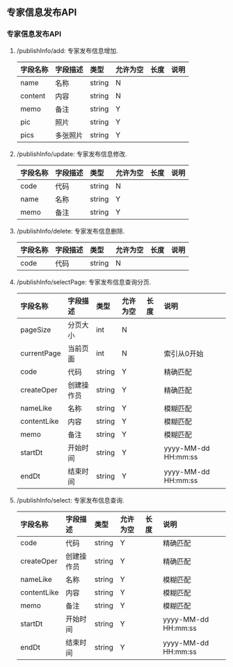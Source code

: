 ## 专家信息发布API

### <span id="publishInfo">专家信息发布API</span>
1. /publishInfo/add: 专家发布信息增加.

    | 字段名称 | 字段描述 | 类型 | 允许为空 | 长度 | 说明 |
    | :--- | :--- | :--- | :--- | :--- | :--- |
    | name | 名称 | string | N |  |  |
    | content | 内容 | string | N |  |  |
    | memo | 备注 | string | Y |  |  |
    | pic |照片 | string | Y |  |  |
    | pics |多张照片 | string | Y |  |  |
1. /publishInfo/update: 专家发布信息修改.

    | 字段名称 | 字段描述 | 类型 | 允许为空 | 长度 | 说明 |
    | :--- | :--- | :--- | :--- | :--- | :--- |
    | code | 代码 | string | N |  |  |
    | name | 名称 | string | Y |  |  |
    | memo | 备注 | string | Y |  |  |
1. /publishInfo/delete: 专家发布信息删除.

    | 字段名称 | 字段描述 | 类型 | 允许为空 | 长度 | 说明 |
    | :--- | :--- | :--- | :--- | :--- | :--- |
    | code | 代码 | string | N |  |  |
1. /publishInfo/selectPage: 专家发布信息查询分页.

    | 字段名称 | 字段描述 | 类型 | 允许为空 | 长度 | 说明 |
    | :--- | :--- | :--- | :--- | :--- | :--- |
    | pageSize | 分页大小 | int | N |  |  |
    | currentPage | 当前页面 | int | N |  |索引从0开始  |
    | code | 代码 | string | Y |  |精确匹配  |
    | createOper | 创建操作员 | string | Y |  |精确匹配  |
    | nameLike | 名称 | string | Y |  |模糊匹配  |
    | contentLike | 内容 | string | Y |  |模糊匹配  |
    | memo | 备注 | string | Y |  |模糊匹配  |
    | startDt | 开始时间 | string | Y |  |yyyy-MM-dd HH:mm:ss  |
    | endDt | 结束时间 | string | Y |  |yyyy-MM-dd HH:mm:ss  |
1. /publishInfo/select: 专家发布信息查询.

    | 字段名称 | 字段描述 | 类型 | 允许为空 | 长度 | 说明 |
    | :--- | :--- | :--- | :--- | :--- | :--- |
    | code | 代码 | string | Y |  |精确匹配  |
    | createOper | 创建操作员 | string | Y |  |精确匹配  |
    | nameLike | 名称 | string | Y |  |模糊匹配  |
    | contentLike | 内容 | string | Y |  |模糊匹配  |
    | memo | 备注 | string | Y |  |模糊匹配  |
    | startDt | 开始时间 | string | Y |  |yyyy-MM-dd HH:mm:ss  |
    | endDt | 结束时间 | string | Y |  |yyyy-MM-dd HH:mm:ss  |